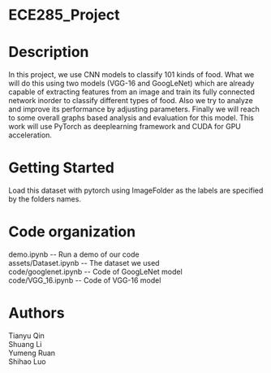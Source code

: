 # ECE285_Project

Description
===========

In this project, we use CNN models to classify 101 kinds of food. What we will do this using two models (VGG-16 and GoogLeNet) which are already capable of extracting features from an image and train its fully connected network inorder to classify different types of food. Also we try to analyze and improve its performance by adjusting parameters. Finally we will reach to some overall graphs based analysis and evaluation for this model. This work will use PyTorch as deeplearning framework and CUDA for GPU acceleration.

Getting Started
===============
Load this dataset with pytorch using ImageFolder as the labels are specified by the folders names.


Code organization
=================

demo.ipynb                   --     Run a demo of our code     
assets/Dataset.ipynb         --     The dataset we used     
code/googlenet.ipynb         --     Code of GoogLeNet model     
code/VGG_16.ipynb            --     Code of VGG-16 model   

Authors
=======
Tianyu Qin    
Shuang Li    
Yumeng Ruan    
Shihao Luo    



